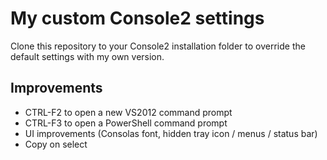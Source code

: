 My custom Console2 settings
===========================

Clone this repository to your Console2 installation folder to override the default settings with my own version.

Improvements
------------
* CTRL-F2 to open a new VS2012 command prompt
* CTRL-F3 to open a PowerShell command prompt
* UI improvements (Consolas font, hidden tray icon / menus / status bar)
* Copy on select
